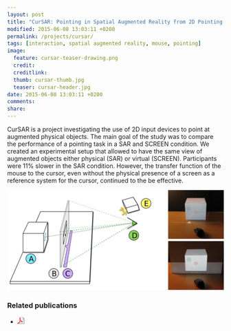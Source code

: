 ```yaml
---
layout: post
title: "CurSAR: Pointing in Spatial Augmented Reality from 2D Pointing Devices"
modified: 2015-06-08 13:03:11 +0200
permalink: /projects/cursar/
tags: [interaction, spatial augmented reality, mouse, pointing]
image:
  feature: cursar-teaser-drawing.png
  credit: 
  creditlink: 
  thumb: cursar-thumb.jpg
  teaser: cursar-header.jpg
date: 2015-06-08 13:03:11 +0200
comments: 
share: 
---
```


CurSAR is a project investigating the use of 2D input devices to point at augmented physical objects. The main goal of the study was to compare the performance of a pointing task in a SAR and SCREEN condition. We created an experimental setup that allowed to have the same view of augmented objects either physical (SAR) or virtual (SCREEN).  Participants were 11% slower in the SAR condition. However, the transfer function of the mouse to the cursor, even without the physical presence of a screen as a reference system for the cursor, continued to the be effective.

[![](/images/cursar-setup.png)](/images/cursar-setup.png)


### Related publications
- <a href="https://hal.archives-ouvertes.fr/hal-01153647/document"><img src="/images/pdf.png"/></a>